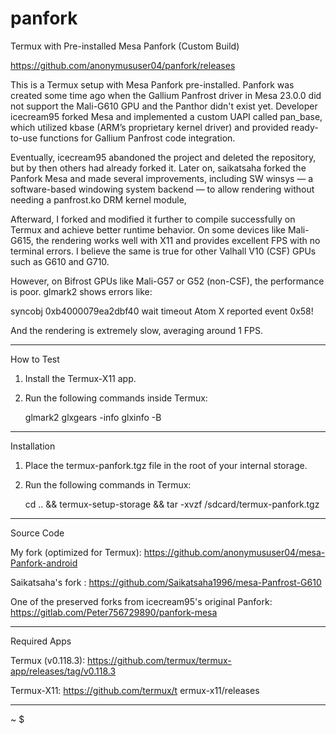 # panfork

Termux with Pre-installed Mesa Panfork (Custom Build)

https://github.com/anonymususer04/panfork/releases

This is a Termux setup with Mesa Panfork pre-installed. Panfork was created some time ago when the Gallium Panfrost driver in Mesa 23.0.0 did not support the Mali-G610 GPU and the Panthor didn't exist yet. Developer icecream95 forked Mesa and implemented a custom UAPI called pan_base, which utilized kbase (ARM’s proprietary kernel driver) and provided ready-to-use functions for Gallium Panfrost code integration.

Eventually, icecream95 abandoned the project and deleted the repository, but by then others had already forked it. Later on, saikatsaha forked the Panfork Mesa and made several improvements, including SW winsys — a software-based windowing system backend — to allow rendering without needing a panfrost.ko DRM kernel module,

Afterward, I forked and modified it further to compile successfully on Termux and achieve better runtime behavior. On some devices like Mali-G615, the rendering works well with X11 and provides excellent FPS with no terminal errors. I believe the same is true for other Valhall V10 (CSF) GPUs such as G610 and G710.

However, on Bifrost GPUs like Mali-G57 or G52 (non-CSF), the performance is poor. glmark2 shows errors like:

syncobj 0xb4000079ea2dbf40 wait timeout
Atom X reported event 0x58!

And the rendering is extremely slow, averaging around 1 FPS.

---

How to Test

1. Install the Termux-X11 app.
2. Run the following commands inside Termux:

   glmark2
   glxgears -info
   glxinfo -B

---

Installation

1. Place the termux-panfork.tgz file in the root of your internal storage.
2. Run the following commands in Termux:

   cd .. && termux-setup-storage && tar -xvzf /sdcard/termux-panfork.tgz

---

Source Code

My fork (optimized for Termux):
https://github.com/anonymususer04/mesa-Panfork-android

Saikatsaha's fork :
https://github.com/Saikatsaha1996/mesa-Panfrost-G610

One of the preserved forks from icecream95's original Panfork:
https://gitlab.com/Peter756729890/panfork-mesa

---

Required Apps

Termux (v0.118.3):
https://github.com/termux/termux-app/releases/tag/v0.118.3

Termux-X11:
https://github.com/termux/t
ermux-x11/releases

---
~ $




























